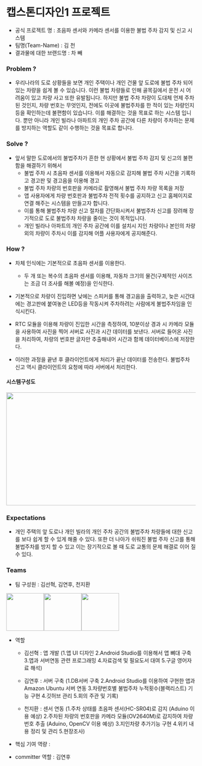 캡스톤디자인1 프로젝트
======================

- 공식 프로젝트 명            : 초음파 센서와 카메라 센서를 이용한 불법 주차 감지 및 신고 시스템
- 팀명(Team-Name)          : 김 천
- 결과물에 대한 브랜드명 : 차 빼



### Problem ?

- 우리나라의 도로 상황들을 보면 개인 주택이나 개인 건물 앞 도로에 불법 주차 되어 있는 차량을 쉽게 볼 수 있습니다. 이런 불법 차량들로 인해 골목길에서 운전 시 어려움이 있고 차량 사고 또한 유발됩니다. 하지만 불법 주차 차량이 도대체 언제 주차된 것인지, 차량 번호는 무엇인지, 전에도 이곳에 불법주차를 한 적이 있는 차량인지 등을 확인하는데 불편함이 있습니다. 이를 해결하는 것을 목표로 하는 시스템 입니다.
 뿐만 아니라 개인 빌라나 아파트의 개인 주차 공간에 다른 차량이 주차하는 문제를 방지하는 역할도 같이 수행하는 것을 목표로 합니다.

### Solve ?

- 앞서 말한 도로에서의 불법주차가 흔한 현 상황에서 불법 주차 감지 및 신고의 불편함을 해결하기 위해서
  - 불법 주차 시 초음파 센서를 이용해서 자동으로 감지해 불법 주차 시간을 기록하고 경고판 및 경고음을 이용해 경고 
  - 불법 주차 차량의 번호판을 카메라로 촬영해서 불법 주차 차량 목록을 저장
  - 앱 사용자에게 차량 번호판과 불법주차 전적 횟수를 공지하고 신고 홈페이지로 연결
    해주는 시스템을 만들고자 합니다.
  - 이를 통해 불법주차 차량 신고 절차를 간단화시켜서 불법주차 신고를 장려해 장기적으로 도로 불법주차 차량을 줄이는 것이 목적입니다.
  - 개인 빌라나 아파트의 개인 주차 공간에 이를 설치시 지인 차량이나 본인의 차량 외의 차량이 주차시 이를 감지해 어플 사용자에게 공지해준다.
  
### How ?

- 차체 인식에는 기본적으로 초음파 센서를 이용한다. 
  - 두 개 또는 복수의 초음파 센서를 이용해, 자동차 크기의 물건(구체적인 사이즈는 조금 더 조사를 해볼 예정)을 인식한다.

- 기본적으로 차량이 진입하면 낮에는 스피커를 통해 경고음을 출력하고, 늦은 시간대에는 경고판에 붙여놓은 LED등을 작동시켜 주차하려는 사람에게 불법주차임을 인식시킨다.
- RTC 모듈을 이용해 차량이 진입한 시간을 측정하여, 10분이상 경과 시 카메라 모듈을 사용하여 사진을 찍어 서버로 사진과 시간 데이터를 보낸다. 서버로 들어온 사진을 처리하여, 차량의 번호판 글자만 추출해내어 시간과 함께 데이터베이스에 저장한다.
- 이러한 과정을 끝낸 후 클라이언트에게 처리가 끝난 데이터를 전송한다. 불법주차 신고 역시 클라이언트의 요청에 따라 서버에서 처리한다.

#### 시스템구성도
<img src="https://github.com/YeonHoo-Kim/Capston_Design1_Projects/blob/master/images/%EC%8B%9C%EC%8A%A4%ED%85%9C%EA%B5%AC%EC%84%B1%EB%8F%84.jpg" width="800" height="300">


### Expectations

- 개인 주택의 앞 도로나 개인 빌라의 개인 주차 공간의 불법주차 차량들에 대한 신고를 보다 쉽게 할 수 있게 해줄 수 있다. 또한 더 나아가 쉬워진 불법 주차 신고를 통해 불법주차를 방지 할 수 있고 이는 장기적으로 볼 때 도로 교통의 문제 해결로 이어 질 수 있다.

### Teams

- 팀 구성원 : 김선혁, 김연후, 천지환

<img src="https://github.com/YeonHoo-Kim/Capston_Design1_Projects/blob/master/images/JK_Hq_20200405_250438869_1211894836.jpg" width="100" height="100"><img src="https://github.com/YeonHoo-Kim/Capston_Design1_Projects/blob/master/images/20141515_%EA%B9%80%EC%97%B0%ED%9B%84.jpg" width="100" height="100"><img src="https://github.com/YeonHoo-Kim/Capston_Design1_Projects/blob/master/images/20141362_%EC%B2%9C%EC%A7%80%ED%99%98.jpg" width="100" height="100">
- 역할
  - 김선혁 : 앱 개발
  (1.앱 UI 디자인
   2.Android Studio를 이용해서 앱 뼈대 구축
   3.앱과 서버연동 관련 프로그래밍
   4.자료검색 및 필요도서 대여
   5.구글 영어자료 해석)

  - 김연후 : 서버 구축
  (1.DB서버 구축
   2.Android Studio를 이용하여 구현한 앱과 Amazon Ubuntu 서버 연동
   3.차량번호별 불법주차 누적횟수(블랙리스트) 기능 구현
   4.깃허브 관리
   5.회의 주관 및 기록)
   
  - 천지환 : 센서 연동
  (1.주차 상태를 초음파 센서(HC-SR04)로 감지 (Aduino 이용 예상)
   2.주차된 차량의 번호판을 카메라 모듈(OV2640M)로 감지하여 차량번호 추출 (Aduino, OpenCV 이용 예상)
   3.지인차량 추가기능 구현
   4.위키 내용 정리 및 관리 
   5.현장조사)

- 핵심 기여 역량 : 
- committer 역할 : 김연후
